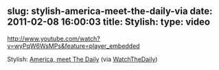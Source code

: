 slug: stylish-america-meet-the-daily-via
date: 2011-02-08 16:00:03
title: Stylish: 
type: video
---

http://www.youtube.com/watch?v=wyPqW6WsMPs&feature=player_embedded

Stylish: [America, meet The Daily](http://www.youtube.com/watch?v=wyPqW6WsMPs&feature=player_embedded) (via [WatchTheDaily](http://youtube.com/user/WatchTheDaily))
